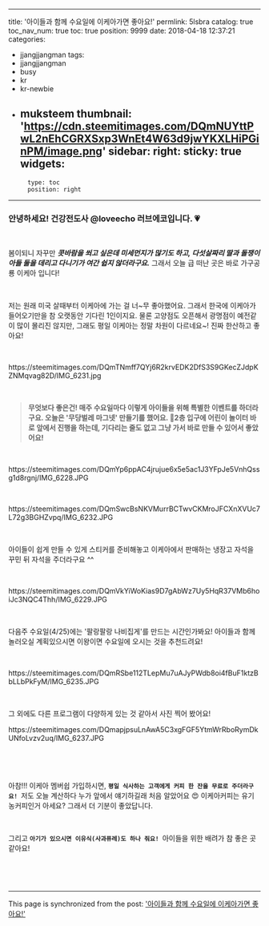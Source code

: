 
---
title: '아이들과 함께 수요일에 이케아가면 좋아요!'
permlink: 5lsbra
catalog: true
toc_nav_num: true
toc: true
position: 9999
date: 2018-04-18 12:37:21
categories:
- jjangjjangman
tags:
- jjangjjangman
- busy
- kr
- kr-newbie
- muksteem
thumbnail: 'https://cdn.steemitimages.com/DQmNUYttPwL2nEhCGRXSxp3WnEt4W63d9jwYKXLHiPGinPM/image.png'
sidebar:
    right:
        sticky: true
widgets:
    -
        type: toc
        position: right
---


<html>
<h3>안녕하세요! 건강전도사 @loveecho 러브에코입니다. 💗</h3>
<p><br></p>
<p>봄이되니 자꾸만 <em><strong>콧바람을 쐬고 싶은데 미세먼지가 많기도 하고, 다섯살짜리 딸과 돌쟁이 아들 둘을 데리고 다니기가 여간 쉽지 않더라구요.</strong></em> 그래서 오늘 급 떠난 곳은 바로 가구공룡 이케아 입니다!&nbsp;</p>
<p><br></p>
<p>저는 원래 미국 살때부터 이케아에 가는 걸 너~무 좋아했어요. 그래서 한국에 이케아가 들어오기만을 참 오랫동안 기다린 1인이지요. 물론 고양점도 오픈해서 광명점이 예전같이 많이 몰리진 않지만, 그래도 평일 이케아는 정말 차원이 다르네요~! 진짜 한산하고 좋아요!</p>
<p><br></p>
<p>https://steemitimages.com/DQmTNmff7QYj6R2krvEDK2DfS3S9GKecZJdpKZNMqvag82D/IMG_6231.jpg</p>
<p><br></p>
<blockquote><strong>무엇보다 좋은건! 매주 수요일마다 이렇게 아이들을 위해 특별한 이벤트를 하더라구요. 오늘은 '무당벌레 마그넷' 만들기를 했어요. 🐞2층 입구에 어린이 놀이터 바로 앞에서 진행을 하는데, 기다리는 줄도 없고 그냥 가서 바로 만들 수 있어서 좋았어요!</strong></blockquote>
<p><br></p>
<p>https://steemitimages.com/DQmYp6ppAC4jrujue6x5e5ac1J3YFpJe5VnhQssg1d8rgnj/IMG_6228.JPG</p>
<p><br></p>
<p>https://steemitimages.com/DQmSwcBsNKVMurrBCTwvCKMroJFCXnXVUc7L72g3BGHZvpq/IMG_6232.JPG</p>
<p><br></p>
<p>아이들이 쉽게 만들 수 있게 스티커를 준비해놓고 이케아에서 판매하는 냉장고 자석을 꾸민 뒤 자석을 주더라구요 ^^</p>
<p><br></p>
<p>https://steemitimages.com/DQmVkYiWoKias9D7gAbWz7Uy5HqR37VMb6hoiJc3NQC4Thh/IMG_6229.JPG</p>
<p><br></p>
<p>다음주 수요일(4/25)에는 '팔랑팔랑 나비집게'를 만드는 시간인가봐요! 아이들과 함께 놀러오실 계획있으시면 이왕이면 수요일에 오시는 것을 추천드려요!</p>
<p><br></p>
<p>https://steemitimages.com/DQmRSbe112TLepMu7uAJyPWdb8oi4fBuF1ktzBbLLbPkFyM/IMG_6235.JPG</p>
<p><br></p>
<p>그 외에도 다른 프로그램이 다양하게 있는 것 같아서 사진 찍어 봤어요!</p>
<p>https://steemitimages.com/DQmapjpsuLnAwA5C3xgFGF5YtmWrRboRymDkUNfoLvzv2uq/IMG_6237.JPG</p>
<p><br></p>
<p><br></p>
<p>아참!!! 이케아 멤버쉽 가입하시면, <code><strong>평일 식사하는 고객에게 커피 한 잔을 무료로 주더라구요! </strong></code>저도 오늘 계산하다 누가 앞에서 얘기하길래 처음 알았어요 😍 이케아커피는 유기농커피인거 아세요? 그래서 더 기분이 좋았답니다.&nbsp;</p>
<p><br></p>
<p>그리고 <code><strong>아기가 있으시면 이유식(사과퓨레)도 하나 줘요! </strong></code>아이들을 위한 배려가 참 좋은 곳 같아요!</p>
<p><br></p>
<p><br></p>
</html>

- - -

This page is synchronized from the post: ['아이들과 함께 수요일에 이케아가면 좋아요!'](https://steemit.com/@loveecho/5lsbra)

